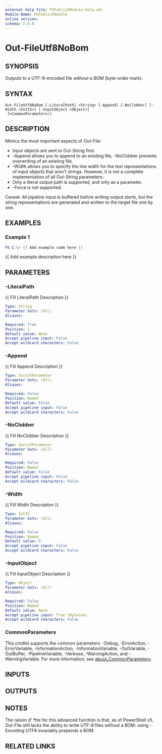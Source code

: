 ```yaml
---
external help file: PSPublishModule-help.xml
Module Name: PSPublishModule
online version:
schema: 2.0.0
---
```


# Out-FileUtf8NoBom

## SYNOPSIS
Outputs to a UTF-8-encoded file *without a BOM* (byte-order mark).

## SYNTAX

```
Out-FileUtf8NoBom [-LiteralPath] <String> [-Append] [-NoClobber] [-Width <Int32>] [-InputObject <Object>]
 [<CommonParameters>]
```

## DESCRIPTION
Mimics the most important aspects of Out-File:
* Input objects are sent to Out-String first.
* -Append allows you to append to an existing file, -NoClobber prevents
  overwriting of an existing file.
* -Width allows you to specify the line width for the text representations
   of input objects that aren't strings.
However, it is not a complete implementation of all Out-String parameters:
* Only a literal output path is supported, and only as a parameter.
* -Force is not supported.

Caveat: *All* pipeline input is buffered before writing output starts,
        but the string representations are generated and written to the target
        file one by one.

## EXAMPLES

### Example 1
```powershell
PS C:\> {{ Add example code here }}
```

{{ Add example description here }}

## PARAMETERS

### -LiteralPath
{{ Fill LiteralPath Description }}

```yaml
Type: String
Parameter Sets: (All)
Aliases:

Required: True
Position: 1
Default value: None
Accept pipeline input: False
Accept wildcard characters: False
```

### -Append
{{ Fill Append Description }}

```yaml
Type: SwitchParameter
Parameter Sets: (All)
Aliases:

Required: False
Position: Named
Default value: False
Accept pipeline input: False
Accept wildcard characters: False
```

### -NoClobber
{{ Fill NoClobber Description }}

```yaml
Type: SwitchParameter
Parameter Sets: (All)
Aliases:

Required: False
Position: Named
Default value: False
Accept pipeline input: False
Accept wildcard characters: False
```

### -Width
{{ Fill Width Description }}

```yaml
Type: Int32
Parameter Sets: (All)
Aliases:

Required: False
Position: Named
Default value: 0
Accept pipeline input: False
Accept wildcard characters: False
```

### -InputObject
{{ Fill InputObject Description }}

```yaml
Type: Object
Parameter Sets: (All)
Aliases:

Required: False
Position: Named
Default value: None
Accept pipeline input: True (ByValue)
Accept wildcard characters: False
```

### CommonParameters
This cmdlet supports the common parameters: -Debug, -ErrorAction, -ErrorVariable, -InformationAction, -InformationVariable, -OutVariable, -OutBuffer, -PipelineVariable, -Verbose, -WarningAction, and -WarningVariable. For more information, see [about_CommonParameters](http://go.microsoft.com/fwlink/?LinkID=113216).

## INPUTS

## OUTPUTS

## NOTES
The raison d' ªtre for this advanced function is that, as of PowerShell v5,
Out-File still lacks the ability to write UTF-8 files without a BOM:
using -Encoding UTF8 invariably prepends a BOM.

## RELATED LINKS

